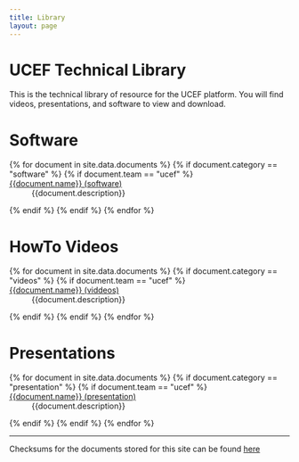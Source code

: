 ```yaml
---
title: Library
layout: page
---
```


# UCEF Technical Library
This is the technical library of resource for the UCEF platform. You will find videos, presentations, and software to view and download.

# Software

<dl>
{% for document in site.data.documents %}
  {% if document.category == "software" %}
  {% if document.team == "ucef" %}
  
  <dt>
    <a href="{{document.url}}" >
    {{document.name}} (software)</a>
  </dt>
  <dd>{{document.description}}</dd>

  {% endif %}
  {% endif %}
{% endfor %}
</dl>

# HowTo Videos
<dl>
{% for document in site.data.documents %}
  {% if document.category == "videos" %}
  {% if document.team == "ucef" %}
  
  <dt>
    <a href="{{document.url}}" >
    {{document.name}} (viddeos)</a>
  </dt>
  <dd>{{document.description}}</dd>

  {% endif %}
  {% endif %}
{% endfor %}
</dl>

# Presentations
<dl>
{% for document in site.data.documents %}
  {% if document.category == "presentation" %}
  {% if document.team == "ucef" %}
  
  <dt>
    <a href="{{document.url}}" >
    {{document.name}} (presentation)</a>
  </dt>
  <dd>{{document.description}}</dd>

  {% endif %}
  {% endif %}
{% endfor %}
</dl>


---
Checksums for the documents stored for this site can be found [here](checksums)

  